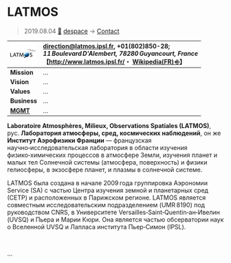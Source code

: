 # LATMOS
> 2019.08.04 [🚀](../../index/index.md) [despace](../index.md) → [Contact](../contact.md)

|[![](../f/contact/l/latmos_logo1_thumb.webp)](../f/contact/l/latmos_logo1.webp)|<direction@latmos.ipsl.fr>, +01(802)850-28;<br> *11 Boulevard D'Alembert, 78280 Guyancourt, France*<br> 【<http://www.latmos.ipsl.fr/>・ [Wikipedia(FR) ⎆](https://fr.wikipedia.org/wiki/Laboratoire_atmosphères,_milieux,_observations_spatiales)】|
|:-|:-|
|**Mission**|…|
|**Vision**|…|
|**Values**|…|
|**Business**|…|
|**[MGMT](../mgmt.md)**|…|

**Laboratoire Atmosphères, Milieux, Observations Spatiales (LATMOS)**, рус. **Лаборатория атмосферы, сред, космических наблюдений**, он же **Институт Аэрофизики Франции** — французская научно‑исследовательская лаборатория в области изучения физико‑химических процессов в атмосфере Земли, изучения планет и малых тел Солнечной системы (атмосфера, поверхность) и физики гелиосферы, в экзосфере планет, и плазмы в солнечной системе.

LATMOS была создана в начале 2009 года группировка Аэрономии Service (SA) с частью Центра изучения земной и планетарных сред (СЕТР) и расположенных в Парижском регионе. LATMOS является совместным исследовательским подразделением (UMR 8190) под руководством CNRS, в Университете Versailles‑Saint‑Quentin‑ан‑Ивелин (UVSQ) и Пьера и Марии Кюри. Она является частью обсерватории наук о Вселенной UVSQ и Лапласа института Пьер‑Симон (IPSL).


<p style="page-break-after:always"> </p>

…
